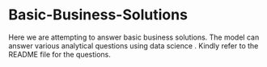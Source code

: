 # Basic-Business-Solutions
Here we are attempting to answer basic business solutions. The model can answer various analytical questions using data science . Kindly refer to the README file for the questions.
